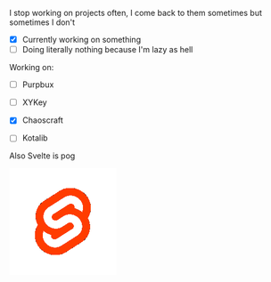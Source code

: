 I stop working on projects often, I come back to them sometimes but sometimes I don't

- [X] Currently working on something
- [ ] Doing literally nothing because I'm lazy as hell

Working on:

- [ ] Purpbux
- [ ] XYKey
- [X] Chaoscraft
- [ ] Kotalib


Also Svelte is pog

![svele gif](https://raw.githubusercontent.com/kotakotik22/kotakotik22/main/svelte.gif)
